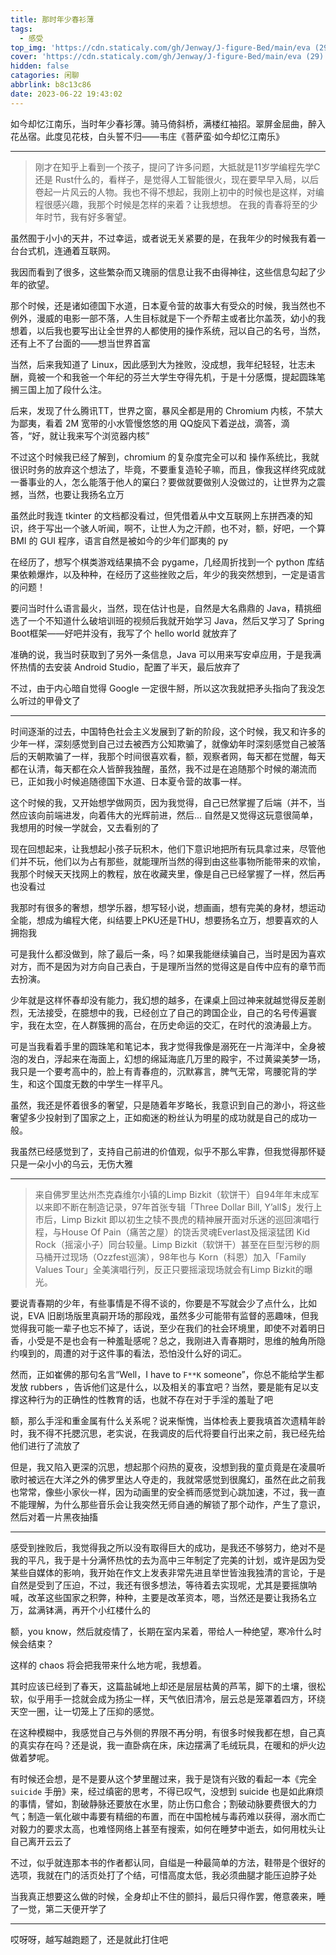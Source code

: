 ```yaml
---
title: 那时年少春衫薄
tags:
  - 感受
top_img: 'https://cdn.staticaly.com/gh/Jenway/J-figure-Bed/main/eva (29).jpg'
cover: 'https://cdn.staticaly.com/gh/Jenway/J-figure-Bed/main/eva (29).jpg'
hidden: false
catagories: 闲聊
abbrlink: b8c13c86
date: 2023-06-22 19:43:02
---
```


<!-- <meting-js
    server="netease"
    type="song"
    autoplay="false"
    id="2003496467">
</meting-js> -->


​            如今却忆江南乐，当时年少春衫薄。骑马倚斜桥，满楼红袖招。翠屏金屈曲，醉入花丛宿。此度见花枝，白头誓不归——韦庄《菩萨蛮·如今却忆江南乐》

_________________

> 刚才在知乎上看到一个孩子，提问了许多问题，大抵就是11岁学编程先学C 还是 Rust什么的，看样子，是觉得人工智能很火，现在要早早入局，以后卷起一片风云的人物。我也不得不想起，我刚上初中的时候也是这样，对编程很感兴趣，我那个时候是怎样的来着？让我想想。
在我的青春将至的少年时节，我有好多奢望。

虽然囿于小小的天井，不过幸运，或者说无关紧要的是，在我年少的时候我有着一台台式机，连通着互联网。

我因而看到了很多，这些繁杂而又瑰丽的信息让我不由得神往，这些信息勾起了少年的欲望。

那个时候，还是诸如德国下水道，日本夏令营的故事大有受众的时候，我当然也不例外，漫威的电影一部不落，人生目标就是下一个乔帮主或者比尔盖茨，幼小的我想着，以后我也要写出让全世界的人都使用的操作系统，冠以自己的名号，当然，还有上不了台面的——想当世界首富

当然，后来我知道了 Linux，因此感到大为挫败，没成想，我年纪轻轻，壮志未酬，竟被一个和我爸一个年纪的芬兰大学生夺得先机，于是十分感慨，提起圆珠笔搁三国上加了段什么注。

后来，发现了什么腾讯TT，世界之窗，暴风全都是用的 Chromium 内核，不禁大为鄙夷，看着 2M 宽带的小水管慢悠悠的用 QQ旋风下着逆战，滴答，滴答，“好，就让我来写个浏览器内核”

不过这个时候我已经了解到，chromium 的复杂度完全可以和 操作系统比，我就很识时务的放弃这个想法了，毕竟，不要重复造轮子嘛，而且，像我这样终究成就一番事业的人，怎么能落于他人的窠臼？要做就要做别人没做过的，让世界为之震撼，当然，也要让我扬名立万

虽然此时我连 tkinter 的文档都没看过，但凭借着从中文互联网上东拼西凑的知识，终于写出一个骇人听闻，啊不，让世人为之汗颜，也不对，额，好吧，一个算 BMI 的 GUI 程序，语言自然是被如今的少年们鄙夷的 py

在经历了，想写个棋类游戏结果搞不会 pygame，几经周折找到一个 python 库结果依赖爆炸，以及种种，在经历了这些挫败之后，年少的我突然想到，一定是语言的问题！

要问当时什么语言最火，当然，现在估计也是，自然是大名鼎鼎的 Java，精挑细选了一个不知道什么破培训班的视频后我就开始学习 Java，然后又学习了 Spring Boot框架——好吧并没有，我写了个 hello world 就放弃了

准确的说，我当时获取到了另外一条信息，Java 可以用来写安卓应用，于是我满怀热情的去安装 Android Studio，配置了半天，最后放弃了

不过，由于内心暗自觉得 Google 一定很牛掰，所以这次我就把矛头指向了我没怎么听过的甲骨文了

_________________

时间逐渐的过去，中国特色社会主义发展到了新的阶段，这个时候，我又和许多的少年一样，深刻感觉到自己过去被西方公知欺骗了，就像幼年时深刻感觉自己被落后的天朝欺骗了一样，我那个时间很喜欢看，额，观察者网，每天都在觉醒，每天都在认清，每天都在众人皆醉我独醒，虽然，我不过是在追随那个时候的潮流而已，正如我小时候追随德国下水道、日本夏令营的故事一样。

这个时候的我，又开始想学做网页，因为我觉得，自己已然掌握了后端（并不，当然应该向前端进发，向着伟大的光辉前进，然后... 自然是又觉得这玩意很简单，我想用的时候一学就会，又去看别的了

现在回想起来，让我想起小孩子玩积木，他们下意识地把所有玩具拿过来，尽管他们并不玩，他们以为占有那些，就能理所当然的得到由这些事物所能带来的欢愉，我那个时候天天找网上的教程，放在收藏夹里，像是自己已经掌握了一样，然后再也没看过

我那时有很多的奢想，想学乐器，想写轻小说，想画画，想有完美的身材，想运动全能，想成为编程大佬，纠结要上PKU还是THU，想要扬名立万，想要喜欢的人拥抱我

可是我什么都没做到，除了最后一条，吗？如果我能继续骗自己，当时是因为喜欢对方，而不是因为对方向自己表白，于是理所当然的觉得这是自传中应有的章节而去扮演。

少年就是这样怀春却没有能力，我幻想的越多，在课桌上回过神来就越觉得反差剧烈，无法接受，在臆想中的我，已经创立了自己的跨国企业，自己的名号传遍寰宇，我在太空，在人群簇拥的高台，在历史命运的交汇，在时代的浪涛最上方。

可是当我看着手里的圆珠笔和笔记本，我才觉得我像是溺死在一片海洋中，全身被泡的发白，浮起来在海面上，幻想的绵延海底几万里的殿宇，不过黄粱美梦一场，我只是一个要考高中的，脸上有青春痘的，沉默寡言，脾气无常，弯腰驼背的学生，和这个国度无数的中学生一样平凡。

虽然，我还是怀着很多的奢望，只是随着年岁略长，我意识到自己的渺小，将这些奢望多少投射到了国家之上，正如痴迷的粉丝认为明星的成功就是自己的成功一般。

我虽然已经感觉到了，支持自己前进的价值观，似乎不那么牢靠，但我觉得那怀疑只是一朵小小的乌云，无伤大雅

_________________

> 来自佛罗里达州杰克森维尔小镇的Limp Bizkit（软饼干）自94年年末成军以来即不断在制造记录，97年首张专辑「Three Dollar Bill, Y’all$」发行上市后，Limp Bizkit 即以初生之犊不畏虎的精神展开面对乐迷的巡回演唱行程，与House Of Pain（痛苦之屋）的饶舌灵魂Everlast及摇滚猛团 Kid Rock（摇滚小子）同台较量。Limp Bizkit（软饼干）甚至在巨型污秽的厕马桶开过现场（Ozzfest巡演），98年也与 Korn（科恩）加入「Family Values Tour」全美演唱行列，反正只要摇滚现场就会有Limp Bizkit的曝光。

要说青春期的少年，有些事情是不得不谈的，你要是不写就会少了点什么，比如说，EVA 旧剧场版里真嗣开场的那段戏，虽然多少可能带有监督的恶趣味，但我觉得我可能一辈子也忘不掉了，话说，至少在我们的社会环境里，即使不对着明日香，小受是不是也会有一种羞耻感呢？总之，我刚进入青春期时，思维的触角所隐约嗅到的，周遭的对于这件事的看法，恐怕没什么好的词汇。

然而，正如崔佛的那句名言“Well，I have to `F**K` someone”，你总不能给学生都发放 rubbers ，告诉他们这是什么，以及相关的事宜吧？当然，要是能有足以支撑这种行为的正确性的性教育的话，也就不存在对于手淫的羞耻了吧

额，那么手淫和重金属有什么关系呢？说来惭愧，当体检表上要我填首次遗精年龄时，我不得不托腮沉思，老实说，在我调皮的后代将要自行出来之前，我已经先给他们进行了流放了

但是，我又陷入更深的沉思，想起那个闷热的夏夜，没想到我的童贞竟是在凌晨听歌时被远在大洋之外的佛罗里达人夺走的，我就常感觉到很魔幻，虽然在此之前我也常常，像些小家伙一样，因为动画里的安全裤而感觉到心跳加速，不过，我一直不能理解，为什么那些音乐会让我突然无师自通的解锁了那个动作，产生了意识，然后对着一片黑夜抽搐

_________________

感受到挫败后，我觉得我之所以没有取得巨大的成功，是我还不够努力，绝对不是我的平凡，我于是十分满怀热忱的去为高中三年制定了完美的计划，或许是因为受某些自媒体的影响，我开始在作文上发表非常先进且举世皆浊我独清的言论，于是自然是受到了压迫，不过，我还有很多想法，等待着去实现呢，尤其是要摇旗呐喊，改革这些国家之积弊，种种，主要是改革资本，嗯，当然还是要让我扬名立万，盆满钵满，再开个小红楼什么的

额，you know，然后就疫情了，长期在室内呆着，带给人一种绝望，寒冷什么时候会结束？

这样的 chaos 将会把我带来什么地方呢，我想着。

其时应该已经到了春天，这篇盐碱地上却还是层层枯黄的芦苇，脚下的土壤，很松软，似乎用手一捻就会成为扬尘一样，天气依旧清冷，层云总是笼罩着四方，环绕天空一圈，让一切笼上了压抑的感觉。

在这种模糊中，我感觉自己与外侧的界限不再分明，有很多时候我都在想，自己真的真实存在吗？还是说，我一直卧病在床，床边摆满了毛绒玩具，在暖和的炉火边做着梦呢。

有时候还会想，是不是要从这个梦里醒过来，我于是饶有兴致的看起一本《完全 `suicide` 手册》来，经过缜密的思考，不得已叹气，没想到 suicide 也是如此麻烦的事情，譬如，割破静脉还要放在水里，防止伤口愈合；割破动脉要费很大的力气；制造一氧化碳中毒要有精细的布置，而在中国枪械与毒药难以获得，溺水而亡对毅力的要求太高，也难怪网络上甚至有搜索，如何在睡梦中逝去，如何用枕头让自己离开云云了

不过，似乎就连那本书的作者都认同，自缢是一种最简单的方法，鞋带是个很好的选项，我就在门的活页处打了个结，可惜高度太低，我必须曲腿才能压迫脖子处

当我真正想要这么做的时候，全身却止不住的颤抖，最后只得作罢，倦意袭来，睡了一觉，第二天便开学了

_________________

哎呀呀，越写越跑题了，还是就此打住吧
